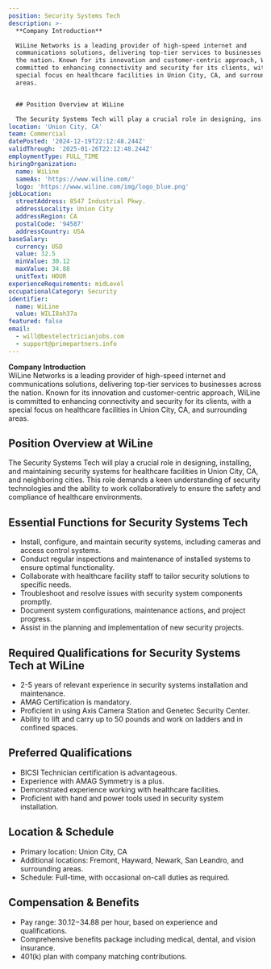 ```yaml
---
position: Security Systems Tech
description: >-
  **Company Introduction**  

  WiLine Networks is a leading provider of high-speed internet and
  communications solutions, delivering top-tier services to businesses across
  the nation. Known for its innovation and customer-centric approach, WiLine is
  committed to enhancing connectivity and security for its clients, with a
  special focus on healthcare facilities in Union City, CA, and surrounding
  areas.


  ## Position Overview at WiLine

  The Security Systems Tech will play a crucial role in designing, ins...
location: 'Union City, CA'
team: Commercial
datePosted: '2024-12-19T22:12:48.244Z'
validThrough: '2025-01-26T22:12:48.244Z'
employmentType: FULL_TIME
hiringOrganization:
  name: WiLine
  sameAs: 'https://www.wiline.com/'
  logo: 'https://www.wiline.com/img/logo_blue.png'
jobLocation:
  streetAddress: 8547 Industrial Pkwy.
  addressLocality: Union City
  addressRegion: CA
  postalCode: '94587'
  addressCountry: USA
baseSalary:
  currency: USD
  value: 32.5
  minValue: 30.12
  maxValue: 34.88
  unitText: HOUR
experienceRequirements: midLevel
occupationalCategory: Security
identifier:
  name: WiLine
  value: WILI8ah37a
featured: false
email:
  - will@bestelectricianjobs.com
  - support@primepartners.info
---
```




**Company Introduction**  
WiLine Networks is a leading provider of high-speed internet and communications solutions, delivering top-tier services to businesses across the nation. Known for its innovation and customer-centric approach, WiLine is committed to enhancing connectivity and security for its clients, with a special focus on healthcare facilities in Union City, CA, and surrounding areas.

## Position Overview at WiLine
The Security Systems Tech will play a crucial role in designing, installing, and maintaining security systems for healthcare facilities in Union City, CA, and neighboring cities. This role demands a keen understanding of security technologies and the ability to work collaboratively to ensure the safety and compliance of healthcare environments.

## Essential Functions for Security Systems Tech
- Install, configure, and maintain security systems, including cameras and access control systems.
- Conduct regular inspections and maintenance of installed systems to ensure optimal functionality.
- Collaborate with healthcare facility staff to tailor security solutions to specific needs.
- Troubleshoot and resolve issues with security system components promptly.
- Document system configurations, maintenance actions, and project progress.
- Assist in the planning and implementation of new security projects.

## Required Qualifications for Security Systems Tech at WiLine
- 2-5 years of relevant experience in security systems installation and maintenance.
- AMAG Certification is mandatory.
- Proficient in using Axis Camera Station and Genetec Security Center.
- Ability to lift and carry up to 50 pounds and work on ladders and in confined spaces.

## Preferred Qualifications
- BICSI Technician certification is advantageous.
- Experience with AMAG Symmetry is a plus.
- Demonstrated experience working with healthcare facilities.
- Proficient with hand and power tools used in security system installation.

## Location & Schedule
- Primary location: Union City, CA
- Additional locations: Fremont, Hayward, Newark, San Leandro, and surrounding areas.
- Schedule: Full-time, with occasional on-call duties as required.

## Compensation & Benefits
- Pay range: $30.12-$34.88 per hour, based on experience and qualifications.
- Comprehensive benefits package including medical, dental, and vision insurance.
- 401(k) plan with company matching contributions.